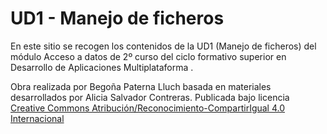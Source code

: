 # UD1 - Manejo de ficheros

En este sitio se recogen los contenidos de la UD1 (Manejo de ficheros) del módulo Acceso a datos de 2º curso del ciclo formativo superior en Desarrollo de Aplicaciones Multiplataforma .

Obra realizada por Begoña Paterna Lluch basada en materiales desarrollados por Alicia Salvador Contreras. Publicada bajo licencia [Creative Commons Atribución/Reconocimiento-CompartirIgual 4.0 Internacional](https://creativecommons.org/licenses/by-sa/4.0/)

